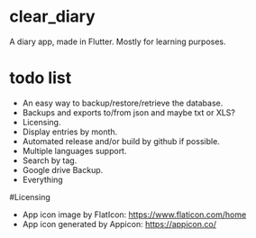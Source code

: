 # clear_diary

A diary app, made in Flutter. Mostly for learning purposes.

# todo list
- An easy way to backup/restore/retrieve the database.
- Backups and exports to/from json and maybe txt or XLS?
- Licensing.
- Display entries by month.
- Automated release and/or build by github if possible.
- Multiple languages support.
- Search by tag.
- Google drive Backup.
- Everything

#Licensing
- App icon image by FlatIcon: https://www.flaticon.com/home
- App icon generated by Appicon: https://appicon.co/